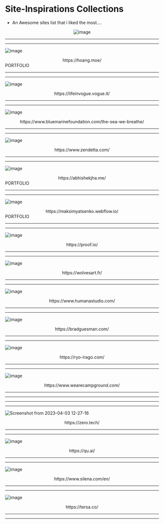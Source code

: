 # Site-Inspirations Collections
- An Awesome sites list that i liked the most....

<div align="center"> 

  ![image](https://user-images.githubusercontent.com/87218847/195090553-a3f9f132-6972-4ec1-967e-457640b09101.png)  

</div>


<div align="center">  </div>

---
--- 

![image](https://user-images.githubusercontent.com/87218847/195086006-a2ae88af-285f-4a91-879c-2701289d0382.png)

<div align="center"> https://hoang.moe/ </div> PORTFOLIO

---
---

![image](https://user-images.githubusercontent.com/87218847/195088291-8eaf6901-3f84-410c-ab29-10f21e11f10b.png)

<div align="center"> https://lifeinvogue.vogue.it/ </div>

---
---

![image](https://user-images.githubusercontent.com/87218847/195088796-dda887c5-60f9-4df8-abf4-aa731ebce46c.png)

<div align="center"> https://www.bluemarinefoundation.com/the-sea-we-breathe/ </div>

---
---

![image](https://user-images.githubusercontent.com/87218847/195089081-16c49d0a-a859-4a64-8223-72ff62b432d1.png)

<div align="center"> https://www.zendetta.com/ </div>

---
---

![image](https://user-images.githubusercontent.com/87218847/195586277-f13f800e-66d3-45a5-860f-bbb94146b59f.png)

<div align="center"> https://abhishekjha.me/ </div> PORTFOLIO

---
---

![image](https://user-images.githubusercontent.com/87218847/195587131-baa7fc6b-f470-4c3e-b57a-f3259aaf8f73.png)

<div align="center"> https://maksimyatsenko.webflow.io/ </div> PORTFOLIO

---
---

![image](https://user-images.githubusercontent.com/87218847/195587684-d2dfe8b3-fb0a-41a7-91da-11ef643f64fe.png)
<div align="center"> https://proof.io/ </div>

---
---

![image](https://user-images.githubusercontent.com/87218847/202986105-e9774888-6e47-4359-9710-f586e35f119e.png)
<div align="center">  https://wolvesart.fr/ </div>

---
---
![image](https://user-images.githubusercontent.com/87218847/202986966-d45f59bd-048c-4a6d-8b21-2dccba1c4a38.png)
<div align="center"> https://www.humanastudio.com/ </div>

---
---
![image](https://user-images.githubusercontent.com/87218847/202997389-b49d6bed-8d60-4080-b5f1-d8690b52b88c.png)
<div align="center"> https://bradguesman.com/ </div>

---
---
![image](https://user-images.githubusercontent.com/87218847/203482630-a99c7c77-14e3-487f-a8bd-17e128f93841.png)
<div align="center"> https://ryo-irago.com/ </div>

---
---
![image](https://user-images.githubusercontent.com/87218847/203483227-58da9bfe-8615-46ea-b215-43d63c586f03.png)
<div align="center"> https://www.wearecampground.com/ </div>

---
---

---
---
![Screenshot from 2023-04-03 12-27-16](https://user-images.githubusercontent.com/87218847/229434175-6b7aeeef-13dc-46d2-af26-82d651d1acc7.png)
<div align="center"> https://zero.tech/ </div>

---
---
![image](https://user-images.githubusercontent.com/87218847/229435273-2a71c28f-5aba-4776-a8d4-72c688e262dd.png)
<div align="center"> https://qu.ai/ </div>

---
---
![image](https://user-images.githubusercontent.com/87218847/229435899-ace61769-e5ac-437e-9e5d-4aec9f82e347.png)
<div align="center"> https://www.silena.com/en/ </div>

---
---
![image](https://user-images.githubusercontent.com/87218847/229436506-2b4c8bb2-7f45-4971-926d-319deda82f9d.png)
<div align="center"> https://tersa.co/ </div>

---
---
